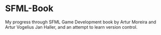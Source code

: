 # SFML-Book
My progress through SFML Game Development book by Artur Moreira and Artur Vogelius Jan Haller, and an attempt to learn version control.
